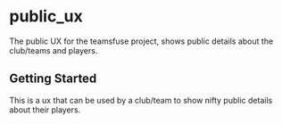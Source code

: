 # public_ux

The public UX for the teamsfuse project, shows public details about the club/teams
and players.

## Getting Started

This is a ux that can be used by a club/team to show nifty public details about their
players.